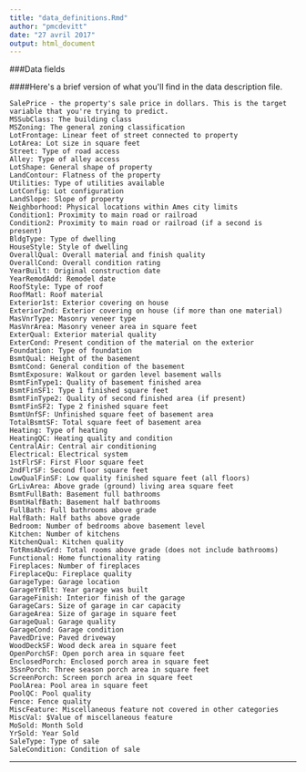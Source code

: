 ```yaml
---
title: "data_definitions.Rmd"
author: "pmcdevitt"
date: "27 avril 2017"
output: html_document
---
```

###Data fields  
  
####Here's a brief version of what you'll find in the data description file.  
  
    SalePrice - the property's sale price in dollars. This is the target variable that you're trying to predict.  
    MSSubClass: The building class  
    MSZoning: The general zoning classification  
    LotFrontage: Linear feet of street connected to property  
    LotArea: Lot size in square feet  
    Street: Type of road access  
    Alley: Type of alley access  
    LotShape: General shape of property  
    LandContour: Flatness of the property  
    Utilities: Type of utilities available  
    LotConfig: Lot configuration  
    LandSlope: Slope of property  
    Neighborhood: Physical locations within Ames city limits  
    Condition1: Proximity to main road or railroad  
    Condition2: Proximity to main road or railroad (if a second is present)  
    BldgType: Type of dwelling  
    HouseStyle: Style of dwelling  
    OverallQual: Overall material and finish quality  
    OverallCond: Overall condition rating  
    YearBuilt: Original construction date  
    YearRemodAdd: Remodel date  
    RoofStyle: Type of roof  
    RoofMatl: Roof material  
    Exterior1st: Exterior covering on house  
    Exterior2nd: Exterior covering on house (if more than one material)  
    MasVnrType: Masonry veneer type  
    MasVnrArea: Masonry veneer area in square feet  
    ExterQual: Exterior material quality  
    ExterCond: Present condition of the material on the exterior  
    Foundation: Type of foundation  
    BsmtQual: Height of the basement  
    BsmtCond: General condition of the basement  
    BsmtExposure: Walkout or garden level basement walls  
    BsmtFinType1: Quality of basement finished area  
    BsmtFinSF1: Type 1 finished square feet  
    BsmtFinType2: Quality of second finished area (if present)  
    BsmtFinSF2: Type 2 finished square feet  
    BsmtUnfSF: Unfinished square feet of basement area  
    TotalBsmtSF: Total square feet of basement area  
    Heating: Type of heating  
    HeatingQC: Heating quality and condition  
    CentralAir: Central air conditioning  
    Electrical: Electrical system  
    1stFlrSF: First Floor square feet  
    2ndFlrSF: Second floor square feet  
    LowQualFinSF: Low quality finished square feet (all floors)  
    GrLivArea: Above grade (ground) living area square feet  
    BsmtFullBath: Basement full bathrooms  
    BsmtHalfBath: Basement half bathrooms  
    FullBath: Full bathrooms above grade  
    HalfBath: Half baths above grade  
    Bedroom: Number of bedrooms above basement level  
    Kitchen: Number of kitchens  
    KitchenQual: Kitchen quality  
    TotRmsAbvGrd: Total rooms above grade (does not include bathrooms)  
    Functional: Home functionality rating  
    Fireplaces: Number of fireplaces  
    FireplaceQu: Fireplace quality  
    GarageType: Garage location  
    GarageYrBlt: Year garage was built  
    GarageFinish: Interior finish of the garage  
    GarageCars: Size of garage in car capacity  
    GarageArea: Size of garage in square feet  
    GarageQual: Garage quality  
    GarageCond: Garage condition  
    PavedDrive: Paved driveway  
    WoodDeckSF: Wood deck area in square feet  
    OpenPorchSF: Open porch area in square feet  
    EnclosedPorch: Enclosed porch area in square feet  
    3SsnPorch: Three season porch area in square feet  
    ScreenPorch: Screen porch area in square feet  
    PoolArea: Pool area in square feet  
    PoolQC: Pool quality  
    Fence: Fence quality  
    MiscFeature: Miscellaneous feature not covered in other categories  
    MiscVal: $Value of miscellaneous feature  
    MoSold: Month Sold  
    YrSold: Year Sold  
    SaleType: Type of sale  
    SaleCondition: Condition of sale  
    
 ***  